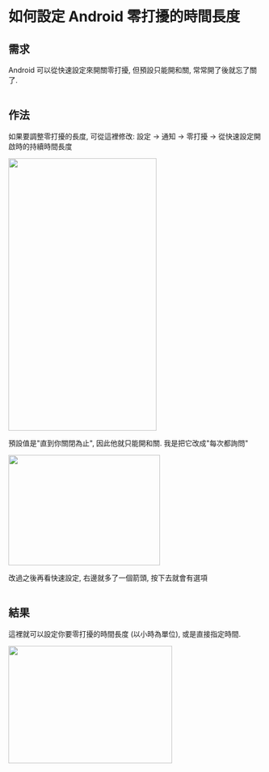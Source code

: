 # 如何設定 Android 零打擾的時間長度


## 需求

Android 可以從快速設定來開關零打擾, 但預設只能開和關, 常常開了後就忘了關了.

<a href="https://dennys.files.wordpress.com/2022/05/image-8.png"><img src="https://dennys.files.wordpress.com/2022/05/image-8.png?w=393" alt="" class="wp-image-608"/></a>

## 作法

如果要調整零打擾的長度, 可從這裡修改: 設定 -> 通知 -> 零打擾 -> 從快速設定開啟時的持續時間長度

<a href="https://dennys.files.wordpress.com/2022/05/image-2.png"><img src="https://dennys.files.wordpress.com/2022/05/image-2.png?w=405" alt="" class="wp-image-596" width="293" height="538"/></a>

預設值是"直到你關閉為止", 因此他就只能開和關. 我是把它改成"每次都詢問"

<a href="https://dennys.files.wordpress.com/2022/05/image-3.png"><img src="https://dennys.files.wordpress.com/2022/05/image-3.png?w=347" alt="" class="wp-image-598" width="300" height="218"/></a>

改過之後再看快速設定, 右邊就多了一個箭頭, 按下去就會有選項

<a href="https://dennys.files.wordpress.com/2022/05/image-7.png"><img src="https://dennys.files.wordpress.com/2022/05/image-7.png?w=396" alt="" class="wp-image-607"/></a>

## 結果

這裡就可以設定你要零打擾的時間長度 (以小時為單位), 或是直接指定時間.

<a href="https://dennys.files.wordpress.com/2022/05/image-4.png"><img src="https://dennys.files.wordpress.com/2022/05/image-4.png?w=350" alt="" class="wp-image-601" width="324" height="232"/></a>

